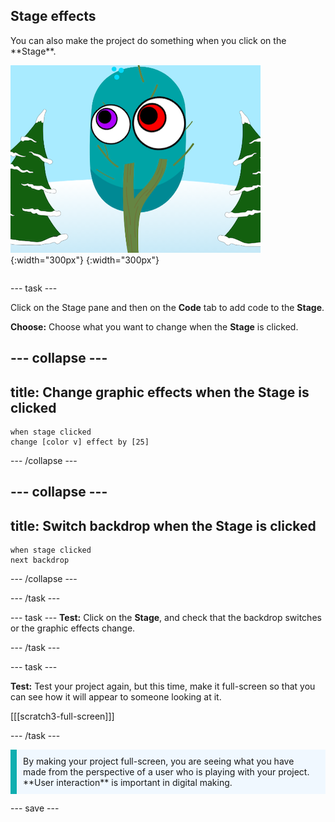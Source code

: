 ## Stage effects

<div style="display: flex; flex-wrap: wrap">
<div style="flex-basis: 200px; flex-grow: 1; margin-right: 15px;">
You can also make the project do something when you click on the **Stage**.
</div>
<div>

![The Stage with graphic effects.](images/stage-effects.png){:width="300px"} 
{:width="300px"}  

</div>
</div>

--- task ---

Click on the Stage pane and then on the **Code** tab to add code to the **Stage**.

**Choose:** Choose what you want to change when the **Stage** is clicked.

--- collapse ---
---
title: Change graphic effects when the Stage is clicked
---

```blocks3
when stage clicked
change [color v] effect by [25]
```

--- /collapse ---

--- collapse ---
---
title: Switch backdrop when the Stage is clicked
---

```blocks3
when stage clicked
next backdrop
```

--- /collapse ---

--- /task ---

--- task --- **Test:** Click on the **Stage**, and check that the backdrop switches or the graphic effects change.

--- /task ---

--- task ---

**Test:** Test your project again, but this time, make it full-screen so that you can see how it will appear to someone looking at it.

[[[scratch3-full-screen]]]

--- /task ---

<p style="border-left: solid; border-width:10px; border-color: #0faeb0; background-color: aliceblue; padding: 10px;">
By making your project full-screen, you are seeing what you have made from the perspective of a user who is playing with your project. **User interaction** is important in digital making. 
</p>

--- save ---
